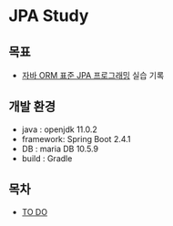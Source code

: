 # JPA Study
## 목표
- [자바 ORM 표준 JPA 프로그래밍](http://www.kyobobook.co.kr/product/detailViewKor.laf?mallGb=KOR&ejkGb=KOR&barcode=9788960777330) 실습 기록

## 개발 환경
- java : openjdk 11.0.2
- framework: Spring Boot 2.4.1
- DB : maria DB 10.5.9
- build : Gradle

## 목차
- [TO DO](https://github.com/cusbert/spring-boot-jpa-study/blob/main/index.md)